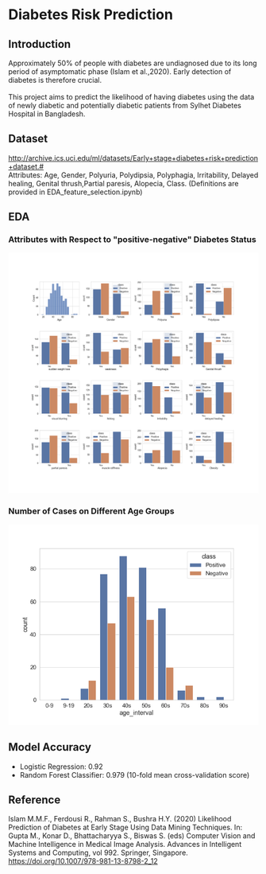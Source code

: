# Diabetes Risk Prediction

## Introduction
Approximately 50% of people with diabetes are undiagnosed due to its long period of asymptomatic phase (Islam et al.,2020). Early detection of diabetes is therefore crucial.
<br>
<br>
This project aims to predict the likelihood of having diabetes using the data of newly diabetic and potentially diabetic patients from Sylhet Diabetes Hospital in Bangladesh.

## Dataset
http://archive.ics.uci.edu/ml/datasets/Early+stage+diabetes+risk+prediction+dataset.#
<br>
Attributes:
Age, Gender, Polyuria, Polydipsia, Polyphagia, Irritability, Delayed healing, Genital thrush,Partial paresis, Alopecia, Class.
(Definitions are provided in EDA_feature_selection.ipynb)

## EDA
### Attributes with Respect to "positive-negative" Diabetes Status
![alt text](https://github.com/ryzary/diabetes-risk/blob/main/img/symptoms_occurence_pn.png)

### Number of Cases on Different Age Groups
![alt text](https://github.com/ryzary/diabetes-risk/blob/main/img/class_age_group.png)


## Model Accuracy
- Logistic Regression: 0.92
- Random Forest Classifier: 0.979 (10-fold mean cross-validation score)



## Reference
Islam M.M.F., Ferdousi R., Rahman S., Bushra H.Y. (2020) Likelihood Prediction of Diabetes at Early Stage Using Data Mining Techniques. In: Gupta M., Konar D., Bhattacharyya S., Biswas S. (eds) Computer Vision and Machine Intelligence in Medical Image Analysis. Advances in Intelligent Systems and Computing, vol 992. Springer, Singapore. https://doi.org/10.1007/978-981-13-8798-2_12


